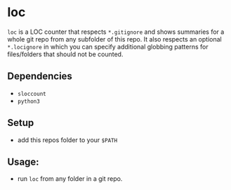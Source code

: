 # loc

`loc` is a LOC counter that respects `*.gitignore` and shows summaries for a whole git repo from any subfolder of this repo. It also respects an optional `*.locignore` in which you can specify additional globbing patterns for files/folders that should not be counted.

## Dependencies
- `sloccount`
- `python3`

## Setup
- add this repos folder to your `$PATH`

## Usage:
- run `loc` from any folder in a git repo.
